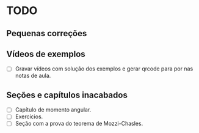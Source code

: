 # TODO

## Pequenas correções


## Vídeos de exemplos

-[ ] Gravar vídeos com solução dos exemplos e gerar qrcode para por nas notas
     de aula.

## Seções e capítulos inacabados

-[ ] Capítulo de momento angular.
-[ ] Exercícios.
-[ ] Seção com a prova do teorema de Mozzi-Chasles.
